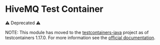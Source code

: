 # HiveMQ Test Container

⚠️ Deprecated ⚠️

NOTE: This module has moved to
the [testcontainers-java](https://github.com/testcontainers/testcontainers-java/tree/master/modules/hivemq) project as
of testcontainers 1.17.0. For more information see the [official documentation](https://www.testcontainers.org/modules/hivemq/).

